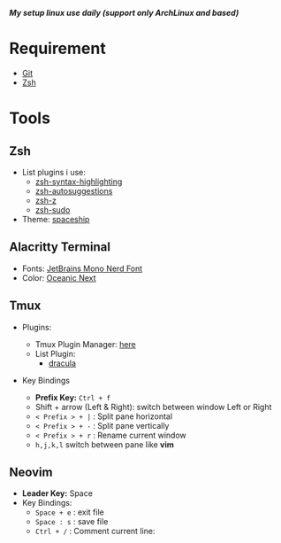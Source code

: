***My setup linux use daily (support only ArchLinux and based)***
# Requirement

- [Git](https://github.com/git/git) <br/>
- [Zsh](https://www.zsh.org/)

# Tools

## Zsh

- List plugins i use:
  - [zsh-syntax-highlighting](https://github.com/zsh-users/zsh-syntax-highlighting)
  - [zsh-autosuggestions](https://github.com/zsh-users/zsh-autosuggestions)
  - [zsh-z](https://github.com/agkozak/zsh-z)
  - [zsh-sudo](https://github.com/ohmyzsh/ohmyzsh/tree/master/plugins/sudo)
- Theme: [spaceship](https://github.com/spaceship-prompt/spaceship-prompt)

## Alacritty Terminal

- Fonts: [JetBrains Mono Nerd Font](https://github.com/mngnt/dotfiles/tree/main/fonts)
- Color: [Oceanic Next](https://github.com/eendroroy/alacritty-theme/blob/master/themes/oceanic_next.yaml)

## Tmux
- Plugins: 
  + Tmux Plugin Manager: [here](https://github.com/tmux-plugins/tpm)
  + List Plugin: 
    * [dracula](https://draculatheme.com/tmux)

- Key Bindings
  - **Prefix Key:** `Ctrl + f`
  - Shift + arrow (Left & Right): switch between window Left or Right
  - `< Prefix > + |` : Split pane horizontal
  - `< Prefix > + -` : Split pane vertically
  - `< Prefix > + r` : Rename current window
  - `h,j,k,l` switch between pane like **vim**

## Neovim
- **Leader Key:** Space
- Key Bindings:
  - `Space + e` : exit file
  - `Space : s` : save file
  - `Ctrl + /`  : Comment current line:

